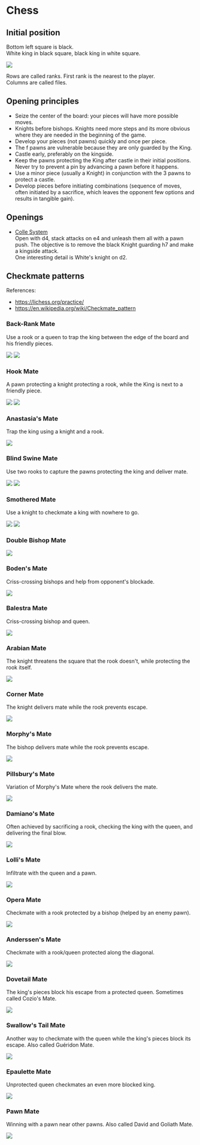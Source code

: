 # Chess

## Initial position
Bottom left square is black.  
White king in black square, black king in white square.

![](http://www.fen-to-image.com/image/30/single/coords/rnbqkbnr/pppppppp/8/8/8/8/PPPPPPPP/RNBQKBNR)

Rows are called ranks. First rank is the nearest to the player.  
Columns are called files.

## Opening principles

- Seize the center of the board: your pieces will have more possible moves.
- Knights before bishops. Knights need more steps and its more obvious where they are needed in the beginning of the game.
- Develop your pieces (not pawns) quickly and once per piece.
- The f pawns are vulnerable because they are only guarded by the King.
- Castle early, preferably on the kingside.
- Keep the pawns protecting the King after castle in their initial positions. Never try to prevent a pin by advancing a pawn before it happens.
- Use a minor piece (usually a Knight) in conjunction with the 3 pawns to protect a castle.
- Develop pieces before initiating combinations (sequence of moves, often initiated by a sacrifice, which leaves the opponent few options and results in tangible gain).

## Openings

- [Colle System](https://en.m.wikipedia.org/wiki/Colle_System)  
  Open with d4, stack attacks on e4 and unleash them all with a pawn push. The objective is to remove the black Knight guarding h7 and make a kingside attack.  
  One interesting detail is White's knight on d2.

## Checkmate patterns

References:
- https://lichess.org/practice/
- https://en.wikipedia.org/wiki/Checkmate_pattern

### Back-Rank Mate

Use a rook or a queen to trap the king between the edge of the board and his friendly pieces.

![](http://www.fen-to-image.com/image/30/single/4R1k1/5ppp/8/8/8/8/8/6K1)
![](http://www.fen-to-image.com/image/30/single/5R1k/6pp/8/8/8/8/8/6K1)

### Hook Mate

A pawn protecting a knight protecting a rook, while the King is next to a friendly piece.

![](http://www.fen-to-image.com/image/30/single/4R3/4kp2/5N2/4P3/8/8/8/6K1)
![](http://www.fen-to-image.com/image/30/single/4R3/4kp2/3p1N2/6P2/8/8/8/6K1)

### Anastasia's Mate

Trap the king using a knight and a rook.

![](http://www.fen-to-image.com/image/30/single/5r2/4Nppk/8/7R/8/8/8/6K1)

### Blind Swine Mate

Use two rooks to capture the pawns protecting the king and deliver mate.

![](http://www.fen-to-image.com/image/30/single/5rk1/RR4pp/8/8/8/8/8/6K1)
![](http://www.fen-to-image.com/image/30/single/5rk1/6RR/8/8/8/8/8/6K1)

### Smothered Mate

Use a knight to checkmate a king with nowhere to go.

![](http://www.fen-to-image.com/image/30/single/6rk/5Npp/8/8/8/8/8/6K1)
![](http://www.fen-to-image.com/image/30/single/5rkr/4Nppp/8/8/8/8/8/6K1)

### Double Bishop Mate
![](http://www.fen-to-image.com/image/30/single/7k/7p/4B3/4B3/8/8/8/6K1)

### Boden's Mate

Criss-crossing bishops and help from opponent's blockade.

![](http://www.fen-to-image.com/image/30/single/2kr4/3p4/B7/8/5B2/8/8/6K1)

### Balestra Mate

Criss-crossing bishop and queen.

![](http://www.fen-to-image.com/image/30/single/5k2/8/3B2Q1/8/8/8/8/6K1)

### Arabian Mate

The knight threatens the square that the rook doesn't, while protecting the rook itself.

![](http://www.fen-to-image.com/image/30/single/7k/7R/5N2/8/8/8/8/6K1)

### Corner Mate

The knight delivers mate while the rook prevents escape.

![](http://www.fen-to-image.com/image/30/single/7k/5N1p/8/8/8/8/8/6RK)

### Morphy's Mate

The bishop delivers mate while the rook prevents escape.

![](http://www.fen-to-image.com/image/30/single/7k/7p/5B2/8/8/8/8/6RK)

### Pillsbury's Mate

Variation of Morphy's Mate where the rook delivers the mate.

![](http://www.fen-to-image.com/image/30/single/5rk1/5p1p/5B2/8/8/8/8/6RK)

### Damiano's Mate

Often achieved by sacrificing a rook, checking the king with the queen, and delivering the final blow.

![](http://www.fen-to-image.com/image/30/single/5rk1/6pQ/6P1/8/8/8/8/6K1)

### Lolli's Mate

Infiltrate with the queen and a pawn.

![](http://www.fen-to-image.com/image/30/single/6k1/5pQ1/5Pp1/8/8/8/8/6K1)

### Opera Mate

Checkmate with a rook protected by a bishop (helped by an enemy pawn).

![](http://www.fen-to-image.com/image/30/single/3Rk3/5p2/8/6B1/8/8/8/6K1)

### Anderssen's Mate

Checkmate with a rook/queen protected along the diagonal.

![](http://www.fen-to-image.com/image/30/single/6kR/6P1/5K2/8/8/8/8/8)

### Dovetail Mate

The king's pieces block his escape from a protected queen. Sometimes called Cozio's Mate.

![](http://www.fen-to-image.com/image/30/single/1r6/pk6/2Q5/3P4/8/8/8/6K1)

### Swallow's Tail Mate

Another way to checkmate with the queen while the king's pieces block its escape. Also called Guéridon Mate.

![](http://www.fen-to-image.com/image/30/single/3r1r/4k3/R3Q3/8/8/8/8/6K1)

### Epaulette Mate

Unprotected queen checkmates an even more blocked king.

![](http://www.fen-to-image.com/image/30/single/3rkr/8/4Q3/8/8/8/8/6K1)

### Pawn Mate

Winning with a pawn near other pawns. Also called David and Goliath Mate.

![](http://www.fen-to-image.com/image/30/single/8/7R/1pkp4/1Pp5/2P5/8/8/6K1)
